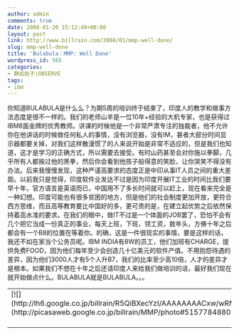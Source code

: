 ```yaml
---
author: admin
comments: true
date: 2008-01-20 15:12:49+00:00
layout: post
link: http://www.billrain.com/2008/01/mmp-well-done/
slug: mmp-well-done
title: 'Bulabula：MMP: Well Done'
wordpress_id: 565
categories:
- 静如处子|OBSERVE
tags:
- ibm
---
```


你知道BULABULA是什么么？为期5周的培训终于结束了，印度人的教学和做事方法态度是很不一样的。我们的老师山羊是一位10年+经验的大机专家，也是获得过IBM8面金牌的优秀教师。讲课的时候他是一个非常严肃专注的独裁者，他不允许你在他讲话的时候做任何私人的事情，没有浏览器，没有IM，甚者大部分时间显示器都要关掉，对我们这样散漫惯了的人来说开始是非常不适应的，但是我们也知道，这才是学习的正确方式，所以需要去接受。有时山药甚至会对你施以拳脚，几乎所有人都挨过他的黑拳，然后你会看到他孩子般得意的笑脸，让你哭笑不得没有办法。后来我慢慢发现，这种严谨高要求的态度正是中印从事IT人员之间的重大差距。以前我只是觉得，印度软件业发达不过是因为印度开展IT工业的时间比我们要早十年，官方语言是英语而已，中国用不了多长时间就可以赶上，现在看来完全是一种幻想。印度可能也有很多贫困的地方，但是他们的社会制度更加开放，更符合西方思维，而且高等教育要比中国好的多，更可贵的是，在建立起优势之后依然保持着高水准的要求。在我们的眼中，做IT不过是一个体面的JOB罢了，恐怕不会有几个把它当成一份真正的事业，每天上班，下班，领工资，敖年头，方佛十年之后都会有一个B8的位置在等着你。的确，这是一件很现实的事情，要是这样的话，我还不如在家当个公务员呢。IBM INDIA有8W的员工，他们加班有CHARGE，提供免费FOOD，因为他们每年至少会创造几十亿美元的软件产值。不用抱怨待遇的差异，因为他们3000人才有5个人升B7，我们的比率至少高10倍，人才的差异才是根本。如果我们不想在十年之后还请印度人来给我们做培训的话，最好我们现在就开始做点什么。BULABULA就是BULABULA。。。
<table style="width: auto" >
<tr >

<td >[![](http://lh6.google.co.jp/billrain/R5QiBXecYzI/AAAAAAAACxw/wRNEDO9SAGA/s400/DSC01843.JPG)](http://picasaweb.google.co.jp/billrain/MMP/photo#5157784880122979122)
</td>
</tr>
<tr >

<td style="font-family: arial,sans-serif; font-size: 11px; text-align: right" >发件人 [MMP](http://picasaweb.google.co.jp/billrain/MMP)
</td>
</tr>
</table>
